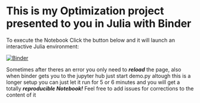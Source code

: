 # This is my Optimization project presented to you in Julia with Binder
 
To execute the Notebook
Click the button below and it will launch an interactive Julia environment:

[![Binder](https://mybinder.org/badge_logo.svg)](https://mybinder.org/v2/gh/gquinche/Optimization/HEAD)

Sometimes after theres an error you only need to ***reload*** the page, also when binder gets you to the jupyter hub just start demo.py
altough this is a longer setup you can just let it run for 5 or 6 minutes and you will get a totally ***reproducible Notebook!***
Feel free to add issues for corrections to the content of it

